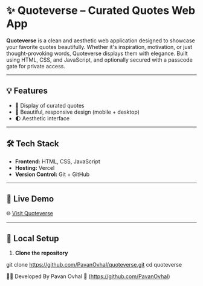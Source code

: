 # ✨ Quoteverse – Curated Quotes Web App

**Quoteverse** is a clean and aesthetic web application designed to showcase your favorite quotes beautifully. Whether it's inspiration, motivation, or just thought-provoking words, Quoteverse displays them with elegance. Built using HTML, CSS, and JavaScript, and optionally secured with a passcode gate for private access.

---

## 💡 Features

- 📜 Display of curated quotes
- 🎨 Beautiful, responsive design (mobile + desktop)
- 🌓 Aesthetic interface

---

## 🛠️ Tech Stack

- **Frontend:** HTML, CSS, JavaScript  
- **Hosting:** Vercel  
- **Version Control:** Git + GitHub  

---

## 🚀 Live Demo

🌐 [Visit Quoteverse](https://quoteverse-pavan.vercel.app)

---

## 🧪 Local Setup

1. **Clone the repository**

git clone https://github.com/PavanOvhal/quoteverse.git
cd quoteverse

🙋‍♂️ Developed By
   Pavan Ovhal
  🔗 (https://github.com/PavanOvhal)


